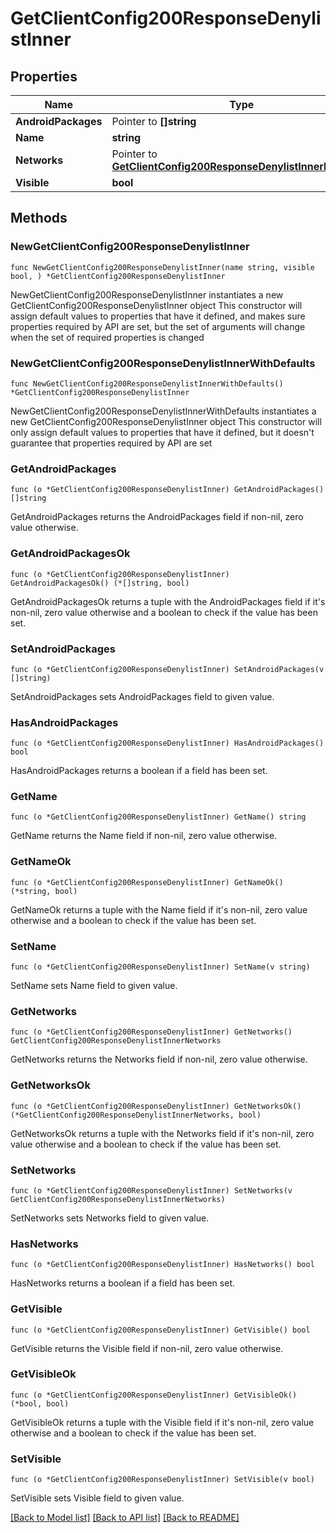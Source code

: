# GetClientConfig200ResponseDenylistInner

## Properties

Name | Type | Description | Notes
------------ | ------------- | ------------- | -------------
**AndroidPackages** | Pointer to **[]string** |  | [optional] 
**Name** | **string** |  | 
**Networks** | Pointer to [**GetClientConfig200ResponseDenylistInnerNetworks**](GetClientConfig200ResponseDenylistInnerNetworks.md) |  | [optional] 
**Visible** | **bool** |  | 

## Methods

### NewGetClientConfig200ResponseDenylistInner

`func NewGetClientConfig200ResponseDenylistInner(name string, visible bool, ) *GetClientConfig200ResponseDenylistInner`

NewGetClientConfig200ResponseDenylistInner instantiates a new GetClientConfig200ResponseDenylistInner object
This constructor will assign default values to properties that have it defined,
and makes sure properties required by API are set, but the set of arguments
will change when the set of required properties is changed

### NewGetClientConfig200ResponseDenylistInnerWithDefaults

`func NewGetClientConfig200ResponseDenylistInnerWithDefaults() *GetClientConfig200ResponseDenylistInner`

NewGetClientConfig200ResponseDenylistInnerWithDefaults instantiates a new GetClientConfig200ResponseDenylistInner object
This constructor will only assign default values to properties that have it defined,
but it doesn't guarantee that properties required by API are set

### GetAndroidPackages

`func (o *GetClientConfig200ResponseDenylistInner) GetAndroidPackages() []string`

GetAndroidPackages returns the AndroidPackages field if non-nil, zero value otherwise.

### GetAndroidPackagesOk

`func (o *GetClientConfig200ResponseDenylistInner) GetAndroidPackagesOk() (*[]string, bool)`

GetAndroidPackagesOk returns a tuple with the AndroidPackages field if it's non-nil, zero value otherwise
and a boolean to check if the value has been set.

### SetAndroidPackages

`func (o *GetClientConfig200ResponseDenylistInner) SetAndroidPackages(v []string)`

SetAndroidPackages sets AndroidPackages field to given value.

### HasAndroidPackages

`func (o *GetClientConfig200ResponseDenylistInner) HasAndroidPackages() bool`

HasAndroidPackages returns a boolean if a field has been set.

### GetName

`func (o *GetClientConfig200ResponseDenylistInner) GetName() string`

GetName returns the Name field if non-nil, zero value otherwise.

### GetNameOk

`func (o *GetClientConfig200ResponseDenylistInner) GetNameOk() (*string, bool)`

GetNameOk returns a tuple with the Name field if it's non-nil, zero value otherwise
and a boolean to check if the value has been set.

### SetName

`func (o *GetClientConfig200ResponseDenylistInner) SetName(v string)`

SetName sets Name field to given value.


### GetNetworks

`func (o *GetClientConfig200ResponseDenylistInner) GetNetworks() GetClientConfig200ResponseDenylistInnerNetworks`

GetNetworks returns the Networks field if non-nil, zero value otherwise.

### GetNetworksOk

`func (o *GetClientConfig200ResponseDenylistInner) GetNetworksOk() (*GetClientConfig200ResponseDenylistInnerNetworks, bool)`

GetNetworksOk returns a tuple with the Networks field if it's non-nil, zero value otherwise
and a boolean to check if the value has been set.

### SetNetworks

`func (o *GetClientConfig200ResponseDenylistInner) SetNetworks(v GetClientConfig200ResponseDenylistInnerNetworks)`

SetNetworks sets Networks field to given value.

### HasNetworks

`func (o *GetClientConfig200ResponseDenylistInner) HasNetworks() bool`

HasNetworks returns a boolean if a field has been set.

### GetVisible

`func (o *GetClientConfig200ResponseDenylistInner) GetVisible() bool`

GetVisible returns the Visible field if non-nil, zero value otherwise.

### GetVisibleOk

`func (o *GetClientConfig200ResponseDenylistInner) GetVisibleOk() (*bool, bool)`

GetVisibleOk returns a tuple with the Visible field if it's non-nil, zero value otherwise
and a boolean to check if the value has been set.

### SetVisible

`func (o *GetClientConfig200ResponseDenylistInner) SetVisible(v bool)`

SetVisible sets Visible field to given value.



[[Back to Model list]](../README.md#documentation-for-models) [[Back to API list]](../README.md#documentation-for-api-endpoints) [[Back to README]](../README.md)


